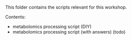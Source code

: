 This folder contains the scripts relevant for this workshop.

Contents:
- metabolomics processing script (DIY)
- metabolomics processing script (with answers) (todo)
